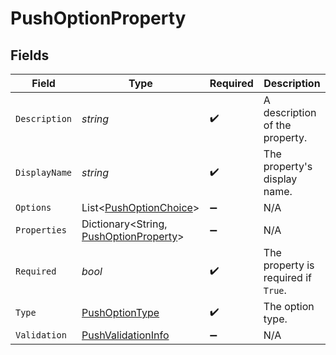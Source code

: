 # PushOptionProperty


## Fields

| Field                                                                               | Type                                                                                | Required                                                                            | Description                                                                         |
| ----------------------------------------------------------------------------------- | ----------------------------------------------------------------------------------- | ----------------------------------------------------------------------------------- | ----------------------------------------------------------------------------------- |
| `Description`                                                                       | *string*                                                                            | :heavy_check_mark:                                                                  | A description of the property.                                                      |
| `DisplayName`                                                                       | *string*                                                                            | :heavy_check_mark:                                                                  | The property's display name.                                                        |
| `Options`                                                                           | List<[PushOptionChoice](../../models/shared/PushOptionChoice.md)>                   | :heavy_minus_sign:                                                                  | N/A                                                                                 |
| `Properties`                                                                        | Dictionary<String, [PushOptionProperty](../../models/shared/PushOptionProperty.md)> | :heavy_minus_sign:                                                                  | N/A                                                                                 |
| `Required`                                                                          | *bool*                                                                              | :heavy_check_mark:                                                                  | The property is required if `True`.                                                 |
| `Type`                                                                              | [PushOptionType](../../models/shared/PushOptionType.md)                             | :heavy_check_mark:                                                                  | The option type.                                                                    |
| `Validation`                                                                        | [PushValidationInfo](../../models/shared/PushValidationInfo.md)                     | :heavy_minus_sign:                                                                  | N/A                                                                                 |